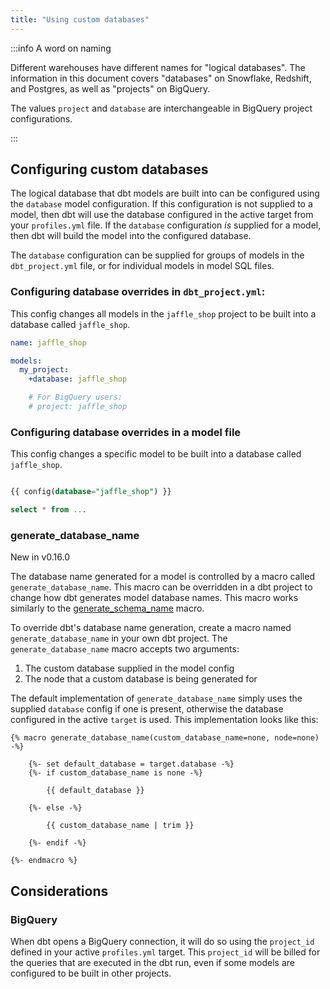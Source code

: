 ```yaml
---
title: "Using custom databases"
---
```



:::info A word on naming

Different warehouses have different names for "logical databases". The information in this document covers "databases" on Snowflake, Redshift, and Postgres, as well as "projects" on BigQuery.

The values `project` and `database` are interchangeable in BigQuery project configurations.

:::

## Configuring custom databases

The logical database that dbt <Term id="model">models</Term> are built into can be configured using the `database` model configuration. If this configuration is not supplied to a model, then dbt will use the database configured in the active target from your `profiles.yml` file. If the `database` configuration *is* supplied for a model, then dbt will build the model into the configured  database.

The `database` configuration can be supplied for groups of models in the `dbt_project.yml` file, or for individual models in model SQL files.

### Configuring database overrides in `dbt_project.yml`:

This config changes all <Term id="model">models</Term> in the `jaffle_shop` project to be built into a database called `jaffle_shop`.

<File name='dbt_project.yml'>

```yaml
name: jaffle_shop

models:
  my_project:
    +database: jaffle_shop

    # For BigQuery users:
    # project: jaffle_shop
```

</File>

### Configuring database overrides in a model file

This config changes a specific model to be built into a database called `jaffle_shop`.

<File name='models/my_model.sql'>

```sql

{{ config(database="jaffle_shop") }}

select * from ...
```

</File>

### generate_database_name

<Changelog>New in v0.16.0</Changelog>

The database name generated for a model is controlled by a macro called `generate_database_name`. This macro can be overridden in a dbt project to change how dbt generates model database names. This macro works similarly to the [generate_schema_name](using-custom-schemas#advanced-custom-schema-configuration) macro.

To override dbt's database name generation, create a macro named `generate_database_name` in your own dbt project. The `generate_database_name` macro accepts two arguments:

1. The custom database supplied in the model config
2. The node that a custom database is being generated for

The default implementation of `generate_database_name` simply uses the supplied `database` config if one is present, otherwise the database configured in the active `target` is used. This implementation looks like this:

<File name='get_custom_database.sql'>

```jinja2
{% macro generate_database_name(custom_database_name=none, node=none) -%}

    {%- set default_database = target.database -%}
    {%- if custom_database_name is none -%}

        {{ default_database }}

    {%- else -%}

        {{ custom_database_name | trim }}

    {%- endif -%}

{%- endmacro %}

```

</File>

## Considerations

### BigQuery

When dbt opens a BigQuery connection, it will do so using the `project_id` defined in your active `profiles.yml` target. This `project_id` will be billed for the queries that are executed in the dbt run, even if some <Term id="model">models</Term> are configured to be built in other projects.

